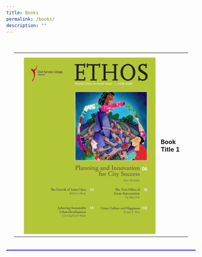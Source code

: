 ```yaml
---
title: Books
permalink: /books/
description: ""
---
```

<style>
.booktitle1
	{
	border-bottom: 2px solid blue;
	padding: 20px;
	}
</style>
<div class="booktitle1">
<table><tbody>
	<tr><td>
<img src="images/Ethos_Images/Ethos_World_Cities_SummitIssue/Ethos_WCS.jpg">
	</td>
		<td>
		<h3>Book Title 1</h3>
		</td>
	</tr>
	</tbody></table>
</div>